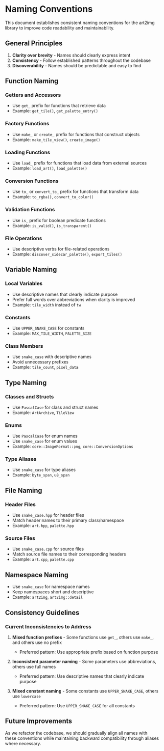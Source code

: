 # Naming Conventions

This document establishes consistent naming conventions for the art2img library to improve code readability and maintainability.

## General Principles

1. **Clarity over brevity** - Names should clearly express intent
2. **Consistency** - Follow established patterns throughout the codebase
3. **Discoverability** - Names should be predictable and easy to find

## Function Naming

### Getters and Accessors
- Use `get_` prefix for functions that retrieve data
- Example: `get_tile()`, `get_palette_entry()`

### Factory Functions
- Use `make_` or `create_` prefix for functions that construct objects
- Example: `make_tile_view()`, `create_image()`

### Loading Functions
- Use `load_` prefix for functions that load data from external sources
- Example: `load_art()`, `load_palette()`

### Conversion Functions
- Use `to_` or `convert_to_` prefix for functions that transform data
- Example: `to_rgba()`, `convert_to_color()`

### Validation Functions
- Use `is_` prefix for boolean predicate functions
- Example: `is_valid()`, `is_transparent()`

### File Operations
- Use descriptive verbs for file-related operations
- Example: `discover_sidecar_palette()`, `export_tiles()`

## Variable Naming

### Local Variables
- Use descriptive names that clearly indicate purpose
- Prefer full words over abbreviations when clarity is improved
- Example: `tile_width` instead of `tw`

### Constants
- Use `UPPER_SNAKE_CASE` for constants
- Example: `MAX_TILE_WIDTH`, `PALETTE_SIZE`

### Class Members
- Use `snake_case` with descriptive names
- Avoid unnecessary prefixes
- Example: `tile_count`, `pixel_data`

## Type Naming

### Classes and Structs
- Use `PascalCase` for class and struct names
- Example: `ArtArchive`, `TileView`

### Enums
- Use `PascalCase` for enum names
- Use `snake_case` for enum values
- Example: `core::ImageFormat::png`, `core::ConversionOptions`

### Type Aliases
- Use `snake_case` for type aliases
- Example: `byte_span`, `u8_span`

## File Naming

### Header Files
- Use `snake_case.hpp` for header files
- Match header names to their primary class/namespace
- Example: `art.hpp`, `palette.hpp`

### Source Files
- Use `snake_case.cpp` for source files
- Match source file names to their corresponding headers
- Example: `art.cpp`, `palette.cpp`

## Namespace Naming

- Use `snake_case` for namespace names
- Keep namespaces short and descriptive
- Example: `art2img`, `art2img::detail`

## Consistency Guidelines

### Current Inconsistencies to Address

1. **Mixed function prefixes** - Some functions use `get_`, others use `make_`, and others use no prefix
   - Preferred pattern: Use appropriate prefix based on function purpose

2. **Inconsistent parameter naming** - Some parameters use abbreviations, others use full names
   - Preferred pattern: Use descriptive names that clearly indicate purpose

3. **Mixed constant naming** - Some constants use `UPPER_SNAKE_CASE`, others use `lowercase`
   - Preferred pattern: Use `UPPER_SNAKE_CASE` for all constants

## Future Improvements

As we refactor the codebase, we should gradually align all names with these conventions while maintaining backward compatibility through aliases where necessary.